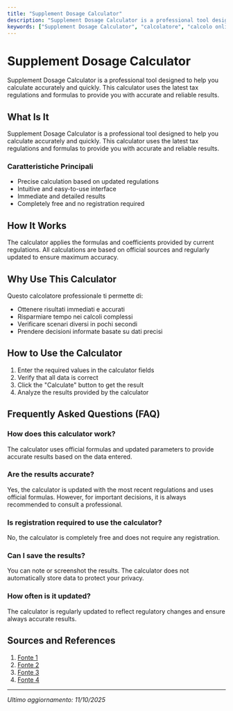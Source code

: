 ```yaml
---
title: "Supplement Dosage Calculator"
description: "Supplement Dosage Calculator is a professional tool designed to help you calculate accurately and quickly. This calculator uses the latest tax regulations and formulas to provide you with accurate and reliable results."
keywords: ["Supplement Dosage Calculator", "calcolatore", "calcolo online"]
---
```


# Supplement Dosage Calculator

Supplement Dosage Calculator is a professional tool designed to help you calculate accurately and quickly. This calculator uses the latest tax regulations and formulas to provide you with accurate and reliable results.

## What Is It

Supplement Dosage Calculator is a professional tool designed to help you calculate accurately and quickly. This calculator uses the latest tax regulations and formulas to provide you with accurate and reliable results.

### Caratteristiche Principali

- Precise calculation based on updated regulations
- Intuitive and easy-to-use interface
- Immediate and detailed results
- Completely free and no registration required

## How It Works

The calculator applies the formulas and coefficients provided by current regulations. All calculations are based on official sources and regularly updated to ensure maximum accuracy.

## Why Use This Calculator

Questo calcolatore professionale ti permette di:

- Ottenere risultati immediati e accurati
- Risparmiare tempo nei calcoli complessi
- Verificare scenari diversi in pochi secondi
- Prendere decisioni informate basate su dati precisi

## How to Use the Calculator

1. Enter the required values in the calculator fields
2. Verify that all data is correct
3. Click the "Calculate" button to get the result
4. Analyze the results provided by the calculator

## Frequently Asked Questions (FAQ)

### How does this calculator work?

The calculator uses official formulas and updated parameters to provide accurate results based on the data entered.

### Are the results accurate?

Yes, the calculator is updated with the most recent regulations and uses official formulas. However, for important decisions, it is always recommended to consult a professional.

### Is registration required to use the calculator?

No, the calculator is completely free and does not require any registration.

### Can I save the results?

You can note or screenshot the results. The calculator does not automatically store data to protect your privacy.

### How often is it updated?

The calculator is regularly updated to reflect regulatory changes and ensure always accurate results.

## Sources and References

1. [Fonte 1](https://www.eatforhealth.gov.au/nutrition-calculators/daily-nutrient-requirements-calculator)
2. [Fonte 2](https://osteoporosis.ca/nutrient-calculator/)
3. [Fonte 3](https://www.omnicalculator.com/health/vitamin)
4. [Fonte 4](https://www.osteoporosis.foundation/educational-hub/topic/calcium-calculator)

---

*Ultimo aggiornamento: 11/10/2025*
